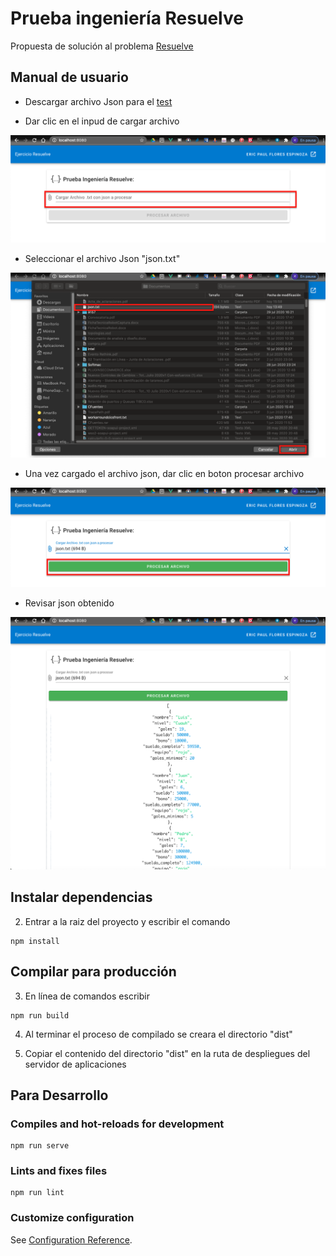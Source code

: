 # Prueba ingeniería Resuelve

Propuesta de solución al problema [Resuelve](https://github.com/resuelve/prueba-ing-backend/blob/master/README.md)

## Manual de usuario

- Descargar archivo Json para el [test](assets/json.txt)

- Dar clic en el inpud de cargar archivo

![Preview](uno.png "uno")

- Seleccionar el archivo Json "json.txt"

![Preview](dos.png "dos")

- Una vez cargado el archivo json, dar clic en boton procesar archivo

![Preview](tres.png "tres")

- Revisar json obtenido

![Preview](cuatro.png "cuatro")

## Instalar dependencias

2. Entrar a la raiz del proyecto y escribir el comando

```
npm install
```

## Compilar para producción

3. En línea de comandos escribir

```
npm run build
```

4. Al terminar el proceso de compilado se creara el directorio "dist"

5. Copiar el contenido del directorio "dist" en la ruta de despliegues del servidor de aplicaciones

## Para Desarrollo

### Compiles and hot-reloads for development

```
npm run serve
```

### Lints and fixes files

```
npm run lint
```

### Customize configuration

See [Configuration Reference](https://cli.vuejs.org/config/).
